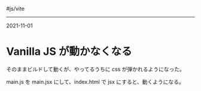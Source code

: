 #js/vite 

---
2021-11-01

# Vanilla JS が動かなくなる

そのままビルドして動くが、やってるうちに css が弾かれるようになった。

main.js を main.jsx にして、index.html で jsx にすると、動くようになる。


